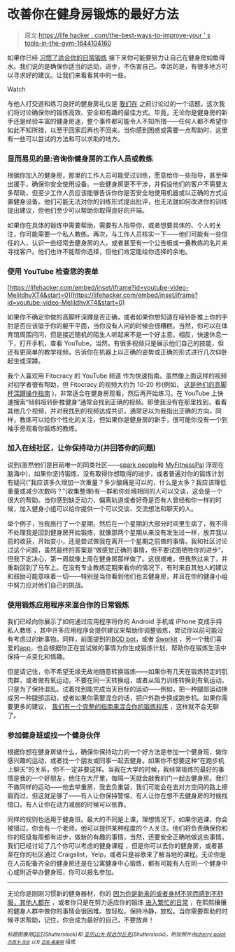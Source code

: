 # 改善你在健身房锻炼的最好方法

> 原文:[https://life hacker . com/the-best-ways-to-improve-your ' s tools-in-the-gym-1644104160](https://lifehacker.com/the-best-ways-to-improve-your-workouts-at-the-gym-1644104160)

如果你已经 [习惯了适合你的日常锻炼](https://lifehacker.com/how-to-motivate-yourself-into-an-exercise-routine-youll-5950484) 接下来你可能要努力让自己在健身房如鱼得水。我们说的是确保你适当的运动，进步，不伤害自己。幸运的是，有很多地方可以寻求好的建议。让我们来看看其中的一些。

Watch

与他人打交道和练习良好的健身房礼仪是 [我们在](https://lifehacker.com/this-graphic-is-everything-you-need-to-know-about-gym-e-1584088380) 之前讨论过的一个话题。这次我们将讨论确保你的锻炼高效、安全和有趣的最佳方式。毕竟，无论你是健身房的新手还是经验丰富的健身房迷，整个事件都可能令人不知所措——任何人都不希望你如此不知所措，以至于回家后再也不回来。当你感到困惑或需要一点帮助时，这里有一些可以尝试的方法和可以求助的地方。

### 显而易见的是:咨询你健身房的工作人员或教练

根据你加入的健身房，那里的工作人员可能受过训练，愿意给你一些指导，甚至伸出援手，确保你安全使用设备。一些健身房更不干涉，并假设他们的客户不需要太多帮助，但至少工作人员应该能够告诉你你是否安全地使用机器或以正确的方式设置健身设备。他们可能无法对你的训练形式提出批评，也无法就如何改进你的训练提出建议，但他们至少可以帮助你取得良好的开端。

如果你在具体的锻炼中需要帮助，需要有人指导你，或者想要具体的、个人的关注，你可能需要一个私人教练。再次，与工作人员核实一下——他们可能有一些信任的人，认识一些经常去健身房的人，或者甚至有一个公告板或一叠教练的名片来寻找客户。他们也许不能帮你选择，但他们肯定能给你选择的余地。

### 使用 YouTube 检查您的表单

 [https://lifehacker.com/embed/inset/iframe?id=youtube-video-MeIiIdhvXT4&start=0](https://lifehacker.com/embed/inset/iframe?id=youtube-video-MeIiIdhvXT4&start=0) 

如果你不确定你做的高脚杯深蹲是否正确，或者如果你想知道在哑铃卧推上你的手肘是否应该低于你的躯干平面，当你没有人问的时候会很糟糕。当然，你可以在体育馆周围问问，但是接近随机的陌生人听起来不是一个好主意。相反，快速休息一下，打开手机，查看 YouTube。当然，有很多视频只是展示他们自己的技能，但还有更简单的教学视频，告诉你在机器上以正确的姿势或正确的形式进行几次仰卧起坐或深蹲。

我个人喜欢用 Fitocracy 的 YouTube 频道 作为快速指南。虽然像上面这样的视频对初学者很有帮助，但 Fitocracy 的视频大约为 10-20 秒(例如， [这是他们的高脚杯深蹲操作指南](https://www.youtube.com/watch?v=UFStLR88gOk) )，非常适合在健身房观看，然后再开始练习。在 YouTube 上快速搜索“倾斜哑铃卧推健身”通常会找到正确的视频。即使我没有在那里找到，看看其他几个视频，并对我找到的视频达成共识，通常足以为我指出正确的方向。同样，教练可以给你个性化的关注，但如果你是健身房的新手，很可能你没有一个到袖手旁观看你锻炼的教练。

### 加入在线社区，让你保持动力(并回答你的问题)

说到(虽然他们是目前唯一的同类社区——[spark people](http://www.sparkpeople.com/)和 [MyFitnessPal](http://myfitnesspal.com/) 浮现在脑海中)，如果你坚持锻炼，没有取得你想取得的进步，或者普遍对你的锻炼计划有疑问(“我应该多久增加一次重量？多少酸痛是可以的，什么是太多？我应该降低重量或减少次数吗？”(收集整理)有一群和你处境相同的人可以交谈，这会是一个很大的帮助。当你感到缺乏动力、偏离轨道或者好奇是否有人曾经和你一样的时候，加入健身小组可以给你提供一个可以交谈、交流想法和聊天的人。

举个例子，当我旅行了一个星期，然后在一个星期的大部分时间里生病了，我不得不处理我是回到健身房开始锻炼，就像那两个星期从来没有发生过一样，放弃我以前的收获，开始变小，还是尝试做我在离开一个星期之前做的事情。我和社区讨论过这个问题，虽然最终的答案是“做感觉正确的事情，但不要试图牺牲你的进步”，但我下定决心，第一周就像上周在健身房那样做了。这很艰难，但我熬过来了，并重新回到了马车上。在没有专业教练定期来看你的情况下，有时来自其他人的建议和鼓励可能意味着一切——特别是当你看到他们也去健身房，并且在你的健身小组中努力应对他们自己的挑战。

### 使用锻炼应用程序来混合你的日常锻炼

我们已经向你展示了如何通过应用程序将你的 Android 手机或 iPhone 变成手持私人教练 ，其中许多应用程序会提供建议来帮助你调整锻炼，尝试你以前可能没有考虑过的新事物。同样，前面提到的[BOD bot](http://www.bodbot.com/)，或者 [Sworkit](http://sworkit.com/) ，另一个我们喜爱的[app](http://lifehacker.com/sworkit-the-exercise-generator-for-busy-people-adds-c-1160689155)，也会根据你正在尝试做的事情为你生成锻炼计划，帮助你在锻炼生活中保持一点变化和情趣。

但是请记住，你不希望无缘无故地随意转换锻炼——如果你有几天在锻炼特定的肌肉群，或者做有氧运动，不要在同一天转换组，或者从阻力训练转换到有氧运动，只是为了保持混乱。试着找到能完成当天目标的运动——例如，把一种腿部运动换成另一种腿部运动，或者如果你需要混合的话，把户外跑步换成跑步机。如果你需要更多的建议， [我们有一个完整的指南来混合你的锻炼程序](https://lifehacker.com/how-can-i-make-my-workout-less-boring-1463764118) ，这样就不会无聊了。

### 参加健身班或找一个健身伙伴

根据你想在健身房做什么，确保你保持动力的一个好方法是参加一个健身班，做你感兴趣的运动，或者找一个朋友或同事一起去健身。如果你不想要这种“在跑步机上聊天”的关系，你不一定非要这样。当我在大学的时候，我经常锻炼的最好的事情是我的一个好朋友，他住在大厅里，每隔一天就会敲我的门一起去健身房。我们不做同样的运动——他去举重房，我去负重袋，我们可能会在去对方空间的路上擦肩而过，但这就足够了——有人让你保持警惕，有人让你在想不去健身房的时候找借口，有人让你在动力减弱的时候可以依靠。

同样的规则也适用于健身班。最大的不同是上课，理想情况下，如果你逃课，你会被错过，你会有一个老师，他可以提供某种程度的个人关注。他们将负责确保你和你的班级每周都有进步，做新的有趣的事情，当然，还要安全正确地做这些事情。我们已经讨论了几个你可以考虑的健身课程 ，但是你可以去你的健身房，或者甚至在你的社区通过 Craigslist，Yelp，或者只是谷歌来了解当地的课程。无论你是在人员配备齐全的健身房还是在公寓健身中心锻炼，都有可能有人在同一个健身中心或附近举办健身班，你可以报名参加。

* * *

无论你是刚刚习惯新的健身器材，你的 [因为你是新来的或者身材不同而感到不舒服，其他人都在](https://lifehacker.com/how-to-start-exercising-when-youre-already-overweight-1521317096) ，或者你只是在努力适应你的锻炼 [进入繁忙的日常](http://lifehacker.com/how-can-i-fit-a-workout-into-my-daily-routine-5854874) ，在熙熙攘攘的健身人群中做你的事情会很困难。放轻松，保持冷静，放松。当你需要帮助的时候寻求帮助，记住，你会成为最好的自己，不要放弃！

<small>*标题图像用*</small>[<small>*GST*</small>](http://www.shutterstock.com/pic.mhtml?id=144198427&src=id)<small>*(Shutterstock)和*</small> [<small>*亚历山大·邦达尔丘克*</small>](http://www.shutterstock.com/pic.mhtml?id=146571797&src=id)<small>*(Shutterstock)。附加照片由*</small>[<small>*cherry point*</small>](https://www.flickr.com/photos/mcas_cherry_point/6731765511)<small>*[<small>*杰西卡·马伦*</small>](https://www.flickr.com/photos/jessicamullen/12184964113) <small>*以及*</small> [<small>迈克·弗莱明</small>](https://www.flickr.com/photos/flem007_uk/3180760192)*</small> <small>组成</small>